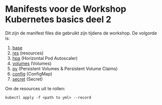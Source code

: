 # Manifests voor de Workshop Kubernetes basics deel 2

Dit zijn de manifest files die gebruikt zijn tijdens de workshop. De volgorde is:
1. [base](base)
2. [res](res) (resources)
3. [hpa](hpa) (Horizontal Pod Autoscaler)
4. [volumes](volumes) (Volumes)
5. [pv](pv) (Persistent Volumes & Persistent Volume Claims)
6. [config](config) (ConfigMap)
7. [secret](secret) (Secret)

Om de resources uit te rollen:

    kubectl apply -f <path to yml> --record
